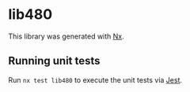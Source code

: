 # lib480

This library was generated with [Nx](https://nx.dev).

## Running unit tests

Run `nx test lib480` to execute the unit tests via [Jest](https://jestjs.io).
